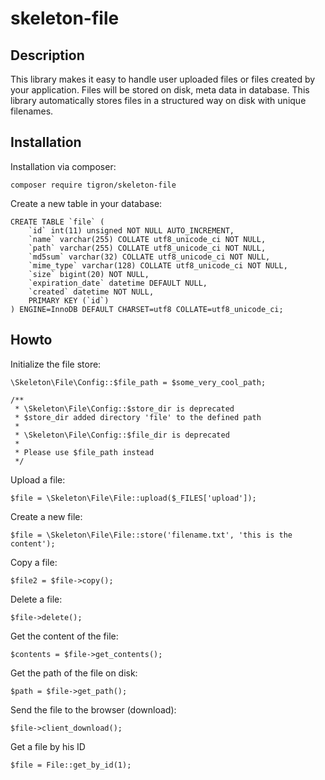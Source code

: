 # skeleton-file

## Description

This library makes it easy to handle user uploaded files or files created
by your application. Files will be stored on disk, meta data in database.
This library automatically stores files in a structured way on disk with
unique filenames.

## Installation

Installation via composer:

    composer require tigron/skeleton-file

Create a new table in your database:

    CREATE TABLE `file` (
        `id` int(11) unsigned NOT NULL AUTO_INCREMENT,
        `name` varchar(255) COLLATE utf8_unicode_ci NOT NULL,
        `path` varchar(255) COLLATE utf8_unicode_ci NOT NULL,
        `md5sum` varchar(32) COLLATE utf8_unicode_ci NOT NULL,
        `mime_type` varchar(128) COLLATE utf8_unicode_ci NOT NULL,
        `size` bigint(20) NOT NULL,
        `expiration_date` datetime DEFAULT NULL,
        `created` datetime NOT NULL,
        PRIMARY KEY (`id`)
    ) ENGINE=InnoDB DEFAULT CHARSET=utf8 COLLATE=utf8_unicode_ci;

## Howto

Initialize the file store:

	\Skeleton\File\Config::$file_path = $some_very_cool_path;

	/**
	 * \Skeleton\File\Config::$store_dir is deprecated
	 * $store_dir added directory 'file' to the defined path
	 *
	 * \Skeleton\File\Config::$file_dir is deprecated
	 *
	 * Please use $file_path instead
	 */

Upload a file:

    $file = \Skeleton\File\File::upload($_FILES['upload']);

Create a new file:

    $file = \Skeleton\File\File::store('filename.txt', 'this is the content');

Copy a file:

    $file2 = $file->copy();

Delete a file:

    $file->delete();

Get the content of the file:

    $contents = $file->get_contents();

Get the path of the file on disk:

    $path = $file->get_path();

Send the file to the browser (download):

    $file->client_download();

Get a file by his ID

    $file = File::get_by_id(1);
